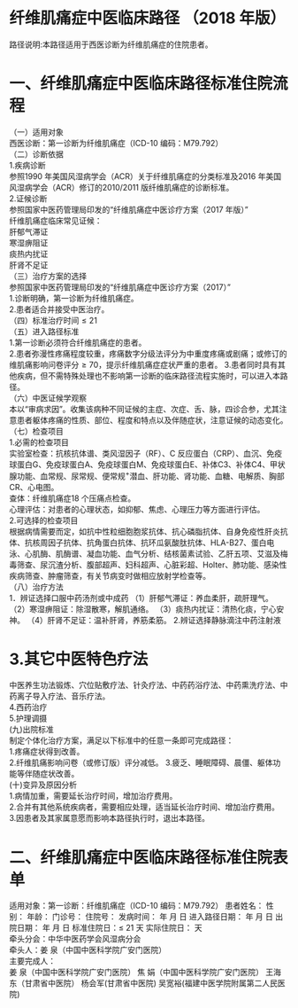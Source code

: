 # 纤维肌痛症中医临床路径 （2018 年版）  
路径说明:本路径适用于西医诊断为纤维肌痛症的住院患者。  
# 一、纤维肌痛症中医临床路径标准住院流程  
（一）适用对象  
西医诊断：第一诊断为纤维肌痛症（ICD-10 编码：M79.792）  
（二）诊断依据  
1.疾病诊断  
参照1990 年美国风湿病学会（ACR）关于纤维肌痛症的分类标准及2016 年美国风湿病学会（ACR）修订的2010/2011 版纤维肌痛症的诊断标准。  
2.证候诊断  
参照国家中医药管理局印发的“纤维肌痛症中医诊疗方案（2017 年版）”  
纤维肌痛症临床常见证候：  
肝郁气滞证  
寒湿痹阻证  
痰热内扰证  
肝肾不足证  
（三）治疗方案的选择  
参照国家中医药管理局印发的“纤维肌痛症中医诊疗方案（2017）”  
1.诊断明确，第一诊断为纤维肌痛症。  
2.患者适合并接受中医治疗。  
（四）标准治疗时间${\leqslant}21$  
（五）进入路径标准  
1.第一诊断必须符合纤维肌痛症的患者。  
2.患者弥漫性疼痛程度较重，疼痛数字分级法评分为中重度疼痛或剧痛；或修订的维肌痛影响问卷评分${\geqslant}70$，提示纤维肌痛症症状严重的患者。 3.患者同时具有其他疾病，但不需特殊处理也不影响第一诊断的临床路径流程实施时，可以进入本路径。  
（六）中医证候学观察  
本以“审病求因”。收集该病种不同证候的主症、次症、舌、脉，四诊合参，尤其注意患者躯体疼痛的性质、部位、程度和特点以及伴随症状，注意证候的动态变化。  
（七）检查项目  
1.必需的检查项目  
实验室检查：抗核抗体谱、类风湿因子（RF）、C 反应蛋白（CRP）、血沉、免疫球蛋白G、免疫球蛋白A、免疫球蛋白M、免疫球蛋白E、补体C3、补体C4、甲状腺功能、血常规、尿常规、便常规$^+$潜血、肝功能、肾功能、血糖、电解质、胸部CR、心电图。  
查体：纤维肌痛症18 个压痛点检查。  
心理评估：对患者的心理状态，如抑郁、焦虑、心理压力等方面进行评估。  
2.可选择的检查项目  
根据病情需要而定，如抗中性粒细胞胞浆抗体、抗心磷脂抗体、自身免疫性肝炎抗体、抗核周因子抗体、抗角蛋白抗体、抗环瓜氨酸肽抗体、HLA-B27、蛋白电泳、心肌酶、肌酶谱、凝血功能、血气分析、结核菌素试验、乙肝五项、艾滋及梅毒筛查、尿沉渣分析、腹部超声、妇科超声、心脏彩超、Holter、肺功能、感染性疾病筛查、肿瘤筛查，有关节病变时做相应放射学检查等。  
（八）治疗方法  
1．辨证选择口服中药汤剂或中成药  （1）肝郁气滞证：养血柔肝，疏肝理气。 （2）寒湿痹阻证：除湿散寒，解肌通络。 （3）痰热内扰证：清热化痰，宁心安神。 （4）肝肾不足证：温补肝肾，养筋柔筋。 2.辨证选择静脉滴注中药注射液  
# 3.其它中医特色疗法  
中医养生功法锻炼、穴位贴敷疗法、针灸疗法、中药药浴疗法、中药熏洗疗法、中药离子导入疗法、音乐疗法。  
4.西药治疗  
5.护理调摄  
(九)出院标准  
制定个体化治疗方案，满足以下标准中的任意一条即可完成路径：  
1.疼痛症状得到改善。  
2.纤维肌痛影响问卷（或修订版）评分减低。 3.疲乏、睡眠障碍、晨僵、躯体功能等伴随症状改善。  
(十)变异及原因分析  
1.病情加重，需要延长治疗时间，增加治疗费用。  
2.合并有其他系统疾病者，需要相应处理，适当延长治疗时间、增加治疗费用。  
3.因患者及其家属意愿而影响本路径执行时，退出本路径。  
# 二、纤维肌痛症中医临床路径标准住院表单  
适用对象：第一诊断：纤维肌痛症（ICD-10 编码：M79.792） 患者姓名：          性别：    年龄：    门诊号：         住院号：             发病时间：   年  月  日 进入路径日期：   年  月  日   出院日期：   年  月  日 标准住院日：$\leqslant~21$ 天           实际住院日：    天  
牵头分会：中华中医药学会风湿病分会  
牵头人：姜  泉（中国中医科学院广安门医院）  
主要完成人：  
姜  泉（中国中医科学院广安门医院） 焦  娟（中国中医科学院广安门医院） 王海东（甘肃省中医院） 杨会军(甘肃省中医院) 吴宽裕(福建中医学院附属第二人民医院)  